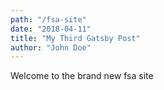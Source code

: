 ```yaml
---
path: "/fsa-site"
date: "2018-04-11"
title: "My Third Gatsby Post"
author: "John Doe"
---
```


Welcome to the brand new fsa site
